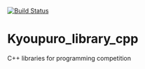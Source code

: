 [![Build Status](https://travis-ci.org/ikeshou/Kyoupuro_library_cpp.svg?branch=master)](https://travis-ci.org/ikeshou/Kyoupuro_library_cpp)
# Kyoupuro_library_cpp
C++ libraries for programming competition
